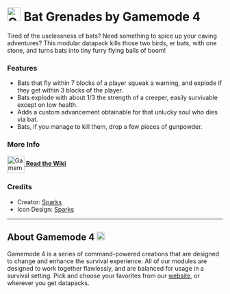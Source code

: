 # <img src="https://raw.githubusercontent.com/Gamemode4Dev/GM4_Datapacks/master/base/images/gm4_logo.png" alt="GM4 Logo" width="32" /> Bat Grenades by Gamemode 4

Tired of the uselessness of bats? Need something to spice up your caving adventures? This modular datapack kills those two birds, er bats, with one stone, and turns bats into tiny furry flying balls of boom!

### Features
- Bats that fly within 7 blocks of a player squeak a warning, and explode if they get within 3 blocks of the player.
- Bats explode with about 1/3 the strength of a creeper, easily survivable except on low health.
- Adds a custom advancement obtainable for that unlucky soul who dies via bat.
- Bats, if you manage to kill them, drop a few pieces of gunpowder.

### More Info
<!--[<img src="https://raw.githubusercontent.com/Gamemode4Dev/GM4_Datapacks/master/base/images/youtube_logo.png" alt="Youtube Logo" width="40" align="center"/> **Watch on Youtube**](https://www.youtube.com/watch?v=ZBqmGpAXqmw) -->

[<img src="https://raw.githubusercontent.com/Gamemode4Dev/GM4_Datapacks/master/base/images/gm4_wiki_logo.png" alt="Gamemode 4 Wiki Logo" width="40" align="center"/> **Read the Wiki**](https://wiki.gm4.co/wiki/Bat_Grenades)

### Credits
* Creator: [Sparks](https://twitter.com/SparksTheGamer)
* Icon Design: [Sparks](https://twitter.com/SparksTheGamer)

---
## About Gamemode 4 <img src="https://raw.githubusercontent.com/Gamemode4Dev/GM4_Datapacks/master/base/images/gm4_logo.png" alt="Gamemode 4 Logo" width="20"/>
Gamemode 4 is a series of command-powered creations that are designed to change and enhance the survival experience. All of our modules are designed to work together flawlessly, and are balanced for usage in a survival setting. Pick and choose your favorites from our [website](https://gm4.co), or wherever you get datapacks.